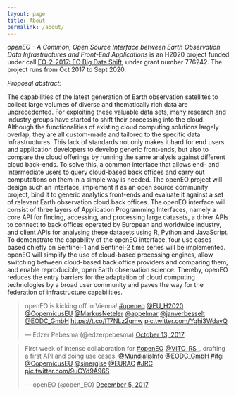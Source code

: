 ```yaml
---
layout: page
title: About
permalink: /about/
---
```



*openEO - A Common, Open Source Interface between Earth
Observation Data Infrastructures and Front-End Applications*
is an H2020 project funded under call [EO-2-2017: EO Big Data
Shift](https://ec.europa.eu/research/participants/portal/desktop/en/opportunities/h2020/topics/eo-2-2017.html),
under grant number 776242. The project runs from Oct 2017 to
Sept 2020.


*Proposal abstract:*

The capabilities of the latest generation of Earth observation
satellites to collect large volumes of diverse and thematically
rich data are unprecedented. For exploiting these valuable data
sets, many research and industry groups have started to shift their
processing into the cloud. Although the functionalities of existing
cloud computing solutions largely overlap, they are all custom-made
and tailored to the specific data infrastructures. This lack of
standards not only makes it hard for end users and application
developers to develop generic front-ends, but also to compare the
cloud offerings by running the same analysis against different
cloud back-ends. To solve this, a common interface that allows end-
and intermediate users to query cloud-based back offices and carry
out computations on them in a simple way is needed. The openEO
project will design such an interface, implement it as an open
source community project, bind it to generic analytics front-ends
and evaluate it against a set of relevant Earth observation cloud
back offices. The openEO interface will consist of three layers of
Application Programming Interfaces, namely a core API for finding,
accessing, and processing large datasets, a driver APIs to connect
to back offices operated by European and worldwide industry,
and client APIs for analysing these datasets using R, Python and
JavaScript. To demonstrate the capability of the openEO interface,
four use cases based chiefly on Sentinel-1 and Sentinel-2 time series
will be implemented. openEO will simplify the use of cloud-based
processing engines, allow switching between cloud-based back office
providers and comparing them, and enable reproducible, open Earth
observation science. Thereby, openEO reduces the entry barriers
for the adaptation of cloud computing technologies by a broad user
community and paves the way for the federation of infrastructure
capabilities.


<blockquote class="twitter-tweet" data-lang="en"><p lang="en" dir="ltr">openEO is kicking off in Vienna! <a href="https://twitter.com/hashtag/openeo?src=hash&amp;ref_src=twsrc%5Etfw">#openeo</a> <a href="https://twitter.com/EU_H2020?ref_src=twsrc%5Etfw">@EU_H2020</a>  <a href="https://twitter.com/CopernicusEU?ref_src=twsrc%5Etfw">@CopernicusEU</a> <a href="https://twitter.com/MarkusNeteler?ref_src=twsrc%5Etfw">@MarkusNeteler</a> <a href="https://twitter.com/appelmar?ref_src=twsrc%5Etfw">@appelmar</a> <a href="https://twitter.com/janverbesselt?ref_src=twsrc%5Etfw">@janverbesselt</a> <a href="https://twitter.com/EODC_GmbH?ref_src=twsrc%5Etfw">@EODC_GmbH</a> <a href="https://t.co/lT7NLz2qmw">https://t.co/lT7NLz2qmw</a> <a href="https://t.co/Yghi3WdavQ">pic.twitter.com/Yghi3WdavQ</a></p>&mdash; Edzer Pebesma (@edzerpebesma) <a href="https://twitter.com/edzerpebesma/status/918791701233389569?ref_src=twsrc%5Etfw">October 13, 2017</a></blockquote>
<script async src="//platform.twitter.com/widgets.js" charset="utf-8"></script>

<blockquote class="twitter-tweet" data-lang="en"><p lang="en" dir="ltr">First week of intense collaboration for <a href="https://twitter.com/hashtag/openEO?src=hash&amp;ref_src=twsrc%5Etfw">#openEO</a> <a href="https://twitter.com/VITO_RS_?ref_src=twsrc%5Etfw">@VITO_RS_</a>, drafting a first API and doing use cases. <a href="https://twitter.com/MundialisInfo?ref_src=twsrc%5Etfw">@MundialisInfo</a> <a href="https://twitter.com/EODC_GmbH?ref_src=twsrc%5Etfw">@EODC_GmbH</a> <a href="https://twitter.com/hashtag/ifgi?src=hash&amp;ref_src=twsrc%5Etfw">#ifgi</a> <a href="https://twitter.com/CopernicusEU?ref_src=twsrc%5Etfw">@CopernicusEU</a> <a href="https://twitter.com/sinergise?ref_src=twsrc%5Etfw">@sinergise</a> <a href="https://twitter.com/EURAC?ref_src=twsrc%5Etfw">@EURAC</a> <a href="https://twitter.com/hashtag/JRC?src=hash&amp;ref_src=twsrc%5Etfw">#JRC</a> <a href="https://t.co/9uCYd9A96S">pic.twitter.com/9uCYd9A96S</a></p>&mdash; openEO (@open_EO) <a href="https://twitter.com/open_EO/status/938000627078230016?ref_src=twsrc%5Etfw">December 5, 2017</a></blockquote>
<script async src="https://platform.twitter.com/widgets.js" charset="utf-8"></script>


